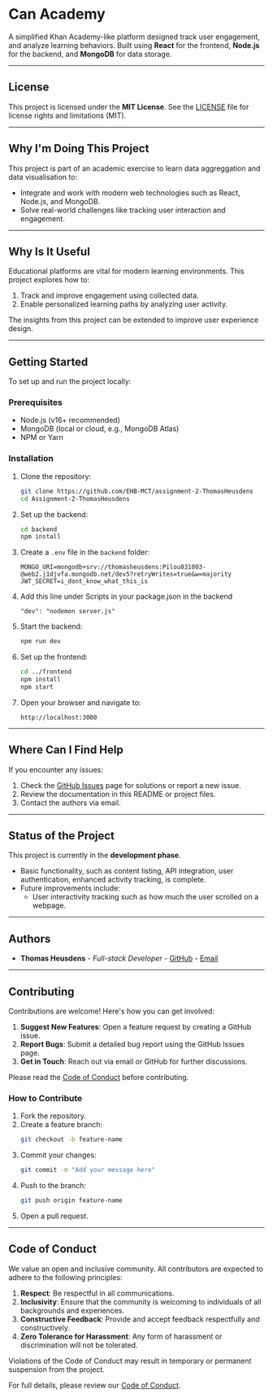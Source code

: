 # **Can Academy**

A simplified Khan Academy-like platform designed track user engagement, and analyze learning behaviors. Built using **React** for the frontend, **Node.js** for the backend, and **MongoDB** for data storage.

---

## **License**

This project is licensed under the **MIT License**. See the [LICENSE](LICENSE.md) file for license rights and limitations (MIT).

---

## **Why I'm Doing This Project**

This project is part of an academic exercise to learn data aggreggation and data visualisation to:
- Integrate and work with modern web technologies such as React, Node.js, and MongoDB.
- Solve real-world challenges like tracking user interaction and engagement.

---

## **Why Is It Useful**

Educational platforms are vital for modern learning environments. This project explores how to:
1. Track and improve engagement using collected data.
2. Enable personalized learning paths by analyzing user activity.

The insights from this project can be extended to improve user experience design.

---

## **Getting Started**

To set up and run the project locally:

### Prerequisites
- Node.js (v16+ recommended)
- MongoDB (local or cloud, e.g., MongoDB Atlas)
- NPM or Yarn

### Installation
1. Clone the repository:
   ```bash
   git clone https://github.com/EHB-MCT/assignment-2-ThomasHeusdens
   cd Assignment-2-ThomasHeusdens
   ```

2. Set up the backend:
   ```bash
   cd backend
   npm install
   ```

3. Create a `.env` file in the `backend` folder:
   ```
   MONGO_URI=mongodb+srv://thomasheusdens:Pilou031003-@web2.j1djvfa.mongodb.net/dev5?retryWrites=true&w=majority
   JWT_SECRET=i_dont_know_what_this_is
   ```
   
4. Add this line under Scripts in your package.json in the backend
   ```
   "dev": "nodemon server.js"
   ```

5. Start the backend:
   ```bash
   npm run dev
   ```

6. Set up the frontend:
   ```bash
   cd ../frontend
   npm install
   npm start
   ```

7. Open your browser and navigate to:
   ```
   http://localhost:3000
   ```

---

## **Where Can I Find Help**

If you encounter any issues:
1. Check the [GitHub Issues](https://github.com/EHB-MCT/assignment-2-ThomasHeusdens/issues) page for solutions or report a new issue.
2. Review the documentation in this README or project files.
3. Contact the authors via email.

---

## **Status of the Project**

This project is currently in the **development phase**. 
- Basic functionality, such as content listing, API integration, user authentication, enhanced activity tracking, is complete.
- Future improvements include:
  - User interactivity tracking such as how much the user scrolled on a webpage.

---

## **Authors**

- **Thomas Heusdens** - *Full-stack Developer* - [GitHub](https://github.com/ThomasHeusdens) - [Email](mailto:thomas.heusdens@student.ehb.be)

---

## **Contributing**

Contributions are welcome! Here's how you can get involved:

1. **Suggest New Features**: Open a feature request by creating a GitHub issue.
2. **Report Bugs**: Submit a detailed bug report using the GitHub Issues page.
3. **Get in Touch**: Reach out via email or GitHub for further discussions.

Please read the [Code of Conduct](#code-of-conduct) before contributing.

### How to Contribute
1. Fork the repository.
2. Create a feature branch:
   ```bash
   git checkout -b feature-name
   ```
3. Commit your changes:
   ```bash
   git commit -m "Add your message here"
   ```
4. Push to the branch:
   ```bash
   git push origin feature-name
   ```
5. Open a pull request.

---

## **Code of Conduct**

We value an open and inclusive community. All contributors are expected to adhere to the following principles:

1. **Respect**: Be respectful in all communications.
2. **Inclusivity**: Ensure that the community is welcoming to individuals of all backgrounds and experiences.
3. **Constructive Feedback**: Provide and accept feedback respectfully and constructively.
4. **Zero Tolerance for Harassment**: Any form of harassment or discrimination will not be tolerated.

Violations of the Code of Conduct may result in temporary or permanent suspension from the project.

For full details, please review our [Code of Conduct](CODE_OF_CONDUCT.md).